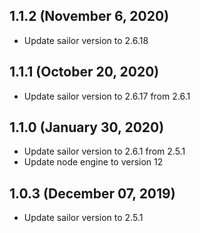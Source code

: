 ## 1.1.2 (November 6, 2020)

* Update sailor version to 2.6.18

## 1.1.1 (October 20, 2020)

* Update sailor version to 2.6.17 from 2.6.1

## 1.1.0 (January 30, 2020)

* Update sailor version to 2.6.1 from 2.5.1
* Update node engine to version 12

## 1.0.3 (December 07, 2019)

* Update sailor version to 2.5.1

